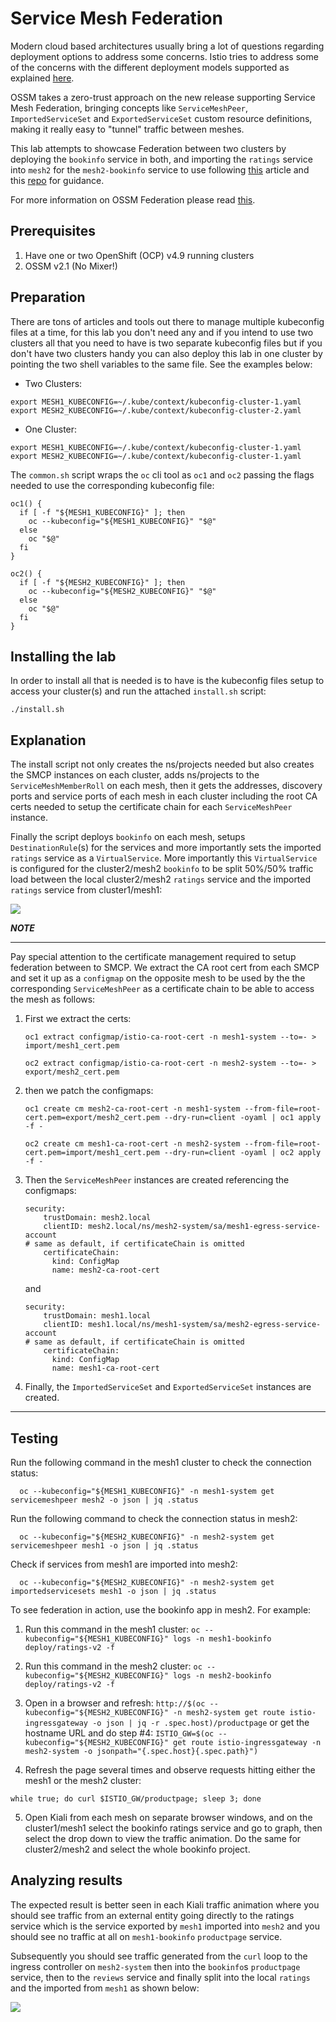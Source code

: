 # Service Mesh Federation

Modern cloud based architectures usually bring a lot of questions regarding deployment options to address some concerns. Istio tries to address some of the concerns with the different deployment models supported as explained [here](https://istio.io/latest/docs/ops/deployment/deployment-models/).

OSSM takes a zero-trust approach on the new release supporting Service Mesh Federation, bringing concepts like `ServiceMeshPeer`, `ImportedServiceSet` and `ExportedServiceSet` custom resource definitions, making it really easy to "tunnel" traffic between meshes.

This lab attempts to showcase Federation between two clusters by deploying the `bookinfo` service in both, and importing the `ratings` service into `mesh2` for the `mesh2-bookinfo` service to use following [this](https://cloud.redhat.com/blog/introducing-openshift-service-mesh-2.1-federation-has-arrived) article and this [repo](https://github.com/maistra/istio/tree/maistra-2.1/pkg/servicemesh/federation/example/config-poc) for guidance.

For more information on OSSM Federation please read [this](https://docs.openshift.com/container-platform/4.9/service_mesh/v2x/ossm-federation.html).

## Prerequisites

1. Have one or two OpenShift (OCP) v4.9 running clusters
2. OSSM v2.1 (No Mixer!)

## Preparation

There are tons of articles and tools out there to manage multiple kubeconfig files at a time, for this lab you don't need any and if you intend to use two clusters all that you need to have is two separate kubeconfig files but if you don't have two clusters handy you can also deploy this lab in one cluster by pointing the two shell variables to the same file. See the examples below:

* Two Clusters:
```
export MESH1_KUBECONFIG=~/.kube/context/kubeconfig-cluster-1.yaml
export MESH2_KUBECONFIG=~/.kube/context/kubeconfig-cluster-2.yaml
```

* One Cluster:
```
export MESH1_KUBECONFIG=~/.kube/context/kubeconfig-cluster-1.yaml
export MESH2_KUBECONFIG=~/.kube/context/kubeconfig-cluster-1.yaml
```

The `common.sh` script wraps the `oc` cli tool as `oc1` and `oc2` passing the flags needed to use the corresponding kubeconfig file:
```
oc1() {
  if [ -f "${MESH1_KUBECONFIG}" ]; then
    oc --kubeconfig="${MESH1_KUBECONFIG}" "$@"
  else
    oc "$@"
  fi
}

oc2() {
  if [ -f "${MESH2_KUBECONFIG}" ]; then
    oc --kubeconfig="${MESH2_KUBECONFIG}" "$@"
  else
    oc "$@"
  fi
}
```

## Installing the lab

In order to install all that is needed is to have is the kubeconfig files setup to access your cluster(s) and run the attached `install.sh` script:
```
./install.sh
```

## Explanation

The install script not only creates the ns/projects needed but also creates the SMCP instances on each cluster, adds ns/projects to the `ServiceMeshMemberRoll` on each mesh, then it gets the addresses, discovery ports and service ports of each mesh in each cluster including the root CA certs needed to setup the certificate chain for each `ServiceMeshPeer` instance. 

Finally the script deploys `bookinfo` on each mesh, setups `DestinationRule`(s) for the services and more importantly sets the imported `ratings` service as a `VirtualService`. More importantly this `VirtualService` is configured for the cluster2/mesh2 `bookinfo` to be split 50%/50% traffic load between the local cluster2/mesh2 `ratings` service and the imported `ratings` service from cluster1/mesh1:

![](../images/raitings-split.png)

***NOTE***
***
Pay special attention to the certificate management required  to setup federation between to SMCP. We extract the CA root cert from each SMCP and set it up as a `configmap` on the opposite mesh to be used by the the corresponding `ServiceMeshPeer` as a certificate chain to be able to access the mesh as follows:

1. First we extract the certs:
    ```
    oc1 extract configmap/istio-ca-root-cert -n mesh1-system --to=- > import/mesh1_cert.pem
    ```
    ```
    oc2 extract configmap/istio-ca-root-cert -n mesh2-system --to=- > export/mesh2_cert.pem
    ```

2. then we patch the configmaps:
    ```
    oc1 create cm mesh2-ca-root-cert -n mesh1-system --from-file=root-cert.pem=export/mesh2_cert.pem --dry-run=client -oyaml | oc1 apply -f -
    ```
    ```
    oc2 create cm mesh1-ca-root-cert -n mesh2-system --from-file=root-cert.pem=import/mesh1_cert.pem --dry-run=client -oyaml | oc2 apply -f -
    ```

3. Then the `ServiceMeshPeer` instances are created referencing the configmaps:
    ```
    security:
        trustDomain: mesh2.local
        clientID: mesh2.local/ns/mesh2-system/sa/mesh1-egress-service-account
    # same as default, if certificateChain is omitted
        certificateChain:
          kind: ConfigMap
          name: mesh2-ca-root-cert
    ```
    and
    ```
    security:
        trustDomain: mesh1.local
        clientID: mesh1.local/ns/mesh1-system/sa/mesh2-egress-service-account
    # same as default, if certificateChain is omitted
        certificateChain:
          kind: ConfigMap
          name: mesh1-ca-root-cert
    ```

4. Finally, the `ImportedServiceSet` and `ExportedServiceSet` instances are created.
***

## Testing
Run the following command in the mesh1 cluster to check the connection status:
```
  oc --kubeconfig="${MESH1_KUBECONFIG}" -n mesh1-system get servicemeshpeer mesh2 -o json | jq .status
```

Run the following command to check the connection status in mesh2:
```
  oc --kubeconfig="${MESH2_KUBECONFIG}" -n mesh2-system get servicemeshpeer mesh1 -o json | jq .status
```

Check if services from mesh1 are imported into mesh2:
```
  oc --kubeconfig="${MESH2_KUBECONFIG}" -n mesh2-system get importedservicesets mesh1 -o json | jq .status
```

To see federation in action, use the bookinfo app in mesh2. For example:

  1. Run this command in the mesh1 cluster: 
    ```
    oc --kubeconfig="${MESH1_KUBECONFIG}" logs -n mesh1-bookinfo deploy/ratings-v2 -f
    ```

  2. Run this command in the mesh2 cluster: 
    ```
    oc --kubeconfig="${MESH2_KUBECONFIG}" logs -n mesh2-bookinfo deploy/ratings-v2 -f
    ```

  3. Open in a browser and refresh:
    ```
    http://$(oc --kubeconfig="${MESH2_KUBECONFIG}" -n mesh2-system get route istio-ingressgateway -o json | jq -r .spec.host)/productpage
    ```
    or get the hostname URL and do step #4:
    ```
    ISTIO_GW=$(oc --kubeconfig="${MESH2_KUBECONFIG}" get route istio-ingressgateway -n mesh2-system -o jsonpath="{.spec.host}{.spec.path}")
    ```

  4. Refresh the page several times and observe requests hitting either the mesh1 or the mesh2 cluster:
  ```
  while true; do curl $ISTIO_GW/productpage; sleep 3; done
  ```

  5. Open Kiali from each mesh on separate browser windows, and on the cluster1/mesh1 select the bookinfo ratings service and go to graph, then select the drop down to view the traffic animation. Do the same for cluster2/mesh2 and select the whole bookinfo project.

## Analyzing results

The expected result is better seen in each Kiali traffic animation where you should see traffic from an external entity going directly to the ratings service which is the service exported by `mesh1` imported into `mesh2` and you should see no traffic at all on `mesh1-bookinfo` `productpage` service. 

Subsequently you should see traffic generated from the `curl` loop to the ingress controller on `mesh2-system` then into the `bookinfo`s `productpage` service, then to the `reviews` service and finally split into the local `ratings` and the imported from `mesh1` as shown below:

![](../images/federation.png)